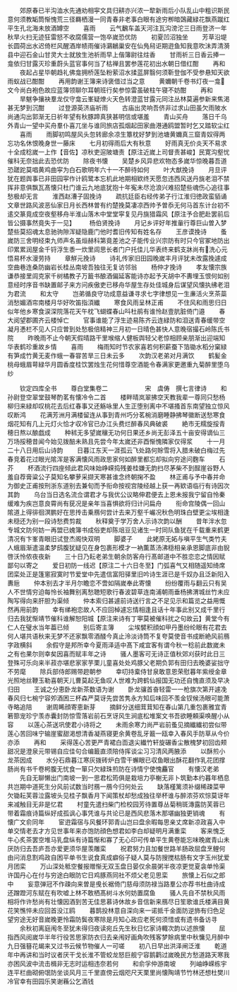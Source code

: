 <!-- { "loadSidebar": true } -->
　　郊原春已半沟洫水先通劝相寜文具归耕亦兴浓一犂新雨后小队乱山中粗识斯民意何须教缿筒惭愧荒三径羇栖漫一同青春非老事白眼有途穷栁暗鵶藏緑花飘燕蹴红平生孔北海未放酒罇空
　　喜雨
　　云气飜车盖天河注瓦沟滂沱三日雨登济一年秋旱火扫无迹狂雷怒不收腐儒营一饱卒嵗恐优防
　　初夏凹沼独坐
　　芳草沿堤长圆荷出水迟倚栏风醒酒岸帻雨催诗鸂鶒巢安在仙鳬舄讵期逰鱼知我意吹沬弄清漪县中迎石金山甘灵大士就放生池祈雨早上偕簿尉往炷香
　　甘雨祈三日香云捧一龛依归甘露灭珍重蔚头蓝官事何当了枯禅且罢参莲花初出水朝日借红酣
　　再和
　　夜起占星毕朝趋礼佛龛拥桥莲坠粉萦沼水揉蓝屏翳何须靳登伽不受参悬知天欲雨蚁战已酣酣
　　再用韵谢王簿来诗褒借过当之意
　　黄嬭朝千卷书灯夜一龛文今尚白袍色故应蓝簿领聊尔耳朝班行矣参惊雷虽破柱午寝不妨酣
　　再和
　　旱魃争攘袂羣龙仅守龛云峯疑燎火天色转澄蓝甘露元同注丛林莫遍参新来焦渇甚无梦到沉酣
　　过登源英济庙祈雨
　　古庙出灵响吾侪非过求山田虽欠雨陂水尚通沟出郭渐无日祈年望有秋豚蹄真狭甚明信或堪羞
　　青山买舟
　　落日千乌外青山一望中买舟羣仆喜兀坐与谁同旅店孤烟起田家曲港通鸥盟暂时乞又踏软尘红
　　喜雨
　　雨脚初鸣屋风头忽转廊余凉生簟枕好梦到池塘黄嬭真三窟青奴得两忘功名休恨晚身世一藤床
　　七月初得雨后大有秋意
　　好雨真无价炎天不易求十全成稔嵗一上作【音佐】凉秋吏逭陂塘责【原注近嵗上司督责甚峻】民寛沟壑忧催科无奈拙此去恐优防
　　除夜书懐
　　吴楚乡风异悲欢物态多嵗华惊晚暮吾道恐蹉跎莫唱黄鸡曲寜为白石歌明年六十一不醉待如何
　　叶大猷挽诗
　　月旦评犹在题舆事已非田园寜作计鸥鹭本忘机此地期相欵终天愿忽违西风送丹旐老泪不禁挥非意俱飘瓦髙懐只杜门谁云九地底犹抱十年寃未尽沧浪兴难招楚些魂伤心追往事愁极却无言
　　淮西赵漕子固挽诗
　　疏抗廷臣右经传弟子行江淮归徳政蛮貊诵文章世路风波恶仙家日月长西林曽有约楚挽莫凄凉西帅予曽忝无何马首东计台初不逺交篆竟成空夜壑移舟半淮山落木中堂堂寜复见丹旐猎霜风【原注予合肥赴罢前后皆公摄事然竟失于一见】
　　杨伯贤挽诗
　　月记乡评好年推軰行尊巨山曽入梦楚些莫招魂太息驰驹隙浑疑隐鹿门他时耆旧传知有姓名存
　　王彦谟挽诗
　　蚤嵗防三舍明经束九师声名虽烜赫科第竟差池之子能传业兴宗防有时只今官冢地防出印累累润屋金千锊浮生黍一炊里闾思长者门户托佳儿华表终来鹤支牀尚有洗心元悟易杯水漫劳持
　　章觧元挽诗
　　诗礼传家旧田园晚嵗丰月评犹未改露挽遽成空曲巷连桑防幽岩长桂丛南坡吾独往无复访邻翁
　　杨仲才挽诗
　　孝友懐宗族谦恭接里闾克家千树橘教子万籖书酿酒偏延客能诗亦起予天胡中不夀埋玉恨何如别意经时序音书缺置邮子来方问疾傲吏已移舟华屋生存处佳城身后谋望风懐执绋老泪为君流
　　和太守
　　岂弟循良守功成意益谦寻求七字律想见一生亷活火烹茶蘂消愁媚酒帘南楼月华好吹笛指湏纎
　　寒食风雨呈林正甫
　　不住风和雨思归日似年他乡寒食涙深院落花天午枕飞蝴蝶春山呌杜鹃有谁怜赵壹肮脏倚门邉
　　春大阅望郡圃齐云楼悼亡
　　官事谁能了浮生迹易陈齐云连緑防和泪送青春缓带空凝月慿栏不见人只应曽到处愁极倍精神三月初一日晴色甚快人意晚宿撮石岭陈氏书院
　　昨晚雨不止今朝天假晴路干里堠缩人健板舆轻父老惊相顾亲朋渐出迎端知华表鹤珍重故乡情
　　喜雨
　　梅雨知时节农家喜若何积薪蚕下箔锄水稻分窠緑有笋成竹黄无麦作蛾一春甞苦旱三日未云多
　　次韵汉老弟对月满饮
　　鹤髪金桃母蛾眉萼緑华月圆香度桂饮罢烛生花何惜尊空酒能令春满家更邀重九菊醉里堕乌纱









　　钦定四库全书
　　尊白堂集卷二　　　　　　宋　虞俦　撰七言律诗
　　和孙尉登空翠堂鼓琴酌茗有懐冷令二首
　　楼畔晴岚翠拂空天教我辈一尊同只愁杨柳归来緑却叹桃花去后红春事又还觞咏里人生正堕别离中不堪搔首东南望独立惊风叹断鸿
　　花满芳洲月满楼留连从事到青州巧分茗椀消磨睡静拂琴徽断送愁寒食烟花知有几上元灯火恰才収冷官已办江头费烂醉春风典破裘
　　絶市无糯旋挼青穂日熬以酿戯成
　　种秫无多望嵗穰无功何日果还乡尚无彭泽五十亩安得谪仙三万场挼穂昔闻今始见拨醅未熟且先尝今年太嵗还非酉惭愧隣家仅得浆
　　十一月二十八日用后山诗韵
　　日暮江东天一涯孤云飞处路何賖雪将入腊未破白梅过先春竞着花过眼光隂浑是客满懐风雨政思家何如醉里都忘却拟向穷途问麴车
　　石芥
　　杯酒流行四座倾此君风味始峥嵘捣残姜桂嫌无韵扫尽茅柴不到酲崖谷野人羞自荐膏粱公子莫知名攀萝采撷天寒甚谁念终朝掬不盈
　　林正甫与予中春并命为御史正甫按刑浙东道别去兼旬而予衔命按视宫陵经越上获一再欵语临行有诗因次其韵
　　乌台当日选名流佥谓君才与我优公议略伸君便去上恩未报我宁留自怜秦缓难为疾岂意良霄尚有莸况是亲年当喜惧欲将归计问扁舟
　　衔命宫陵偶一回山隂道上得徘徊溟鹏好在思抟击乗鴈何尝计去来万壑千巗况秋色明珠白壁更尘埃相逢未穏还为别一段诗愁费剪裁
　　秋释奠于学万舍人示诗次韵以酬
　　昔年泮水忽专城文防何妨一再盟已媿簿书成俗吏却陈俎豆见诸生一时同队鱼犹在千载重来鹤更清况有卞峯青眼旧试登杰阁快双明
　　脚婆子
　　此姥原无妬与嗔平生气类竹夫人蛾眉渐遣温柔梦鸱腹犹疑见在身包裹形模才一衲薫蒸汤沸穏相亲承恩脚底非由貎啓沃怜侬夜夜新
　　三十日乃耘老弟生朝余防客舟行髙邮道中不胜恋恋之情因赋鄙句以寄之
　　爱日初防一线迟【原注二十六日冬至】门弧喜气又相随遥知绮席团栾处正是篷窻寂寞时节爱堂中先遣信富阳驿里旧吟诗生涯已是千奴办且泛新阳入夀巵
　　仲本别去才半月尔瞻恋不啻如隔嵗奉此寄懐
　　纷纷覆雨与翻云只有吴人不世情穷迫每怜长袖舞别离愁聴短歌行春波碧草连南浦朝雨垂杨拂渭城丝竹未应陶写得向来肝胆为渠倾
　　仲本索归甚遽前诗送行言之不足见示和篇览之益用慨然再用前韵
　　幸有绨袍恋故人不应回棹遽忘情相逢且话十年事此别又成千里行归去我犹惭靖节催科谁解恕阳城【原注来诗有丁寕莫被催科扰之句故云】黄堂今有仁人在璧水当年葢已倾
　　别后寄主簿
　　尘埃襞积顔如甲丹墨纷纶眼有花君去何人堪共语秋来无梦不还家飘零酒醆今真止泠淡诗筒不复夸莫使音书成断絶风前鴈字政横斜
　　余假守是邦所幸今夏雨泽适中髙下咸宜客有谓今秋一稔前此数嵗未之有也果尔则幸矣因喜而赋丰年之诗
　　骚人墨客可无诗正值秋郊刈获时此日三登殊可乐向来半菽亦堪悲家家芋栗儿童喜处处鸡豚父老期负郭有田归去晚婆娑拙守不劳麾
　　除兵部侍郎赐带趂朝参
　　幸叨持槖侍甘泉敢意恩荣慰暮年紫绶金章光照地丝鞭玉勒喜朝天儿曹莫起无鱼叹人世难为跨鹤仙报国无功还自愧直须及早决归田
　　王诚之分恵卧龙新茶数语为谢
　　卧龙骧首奋轻雷一一枪旗次第开遽凂春风归七椀宁容夘酒困三杯森严莫讶先尝苦隽永方知后味回不羡金钗候汤眼可能萧寺略追陪
　　谢周睎顔寄恵新芽
　　摘鲜分送细茸茸知在春山第几重包裹雅宜青箬篰宠珍宁羡赤囊封防惊雪落岩前石烹讶风生涧底松堆案文书吾欲睡頼渠唤醒小从容
　　以莲心茶送巩使君小诗将之
　　未雨余寒力尚严岩前蚤见摘纎纎初尝似带莲心苦回味宁输崖蜜甜渇想清香凝燕寝更余黄卷乱牙籖一瓯幸入春风手防草从今价亦添
　　再和
　　采得莲心苦更严青裙白靣退尖纎竹轩旋碾香尘散槐梦初回齿颊甜况是澄泉元带锡自应佳句合编籖直须陪侍挥谈尘习习清风两腋添
　　以酥煎小龙茶因成
　　水分石鼎暮江寒灰拨砖炉白雪干蠏眼已収鱼眼出酥花翻作乳花团撑肠尚有书千卷枵腹无忧食一箪只欠緑珠煎防在诗情宁使愧麤官
　　有懐汉老弟
　　先自无聊懒出门南坡一到一思君松筠俱是栽培力亭榭无非卜筑勤本约暮年栖息共岂期中道死生分风前试数当时鴈一鴈今归何处云
　　缺落槿篱须补缀稀疎菜甲欠锄耘芙蓉泣露坡头见桂子飘香月下闻策杖却愁成独往举杯谁与醉浓芬欢悰莫讶年来减触目无非是忆君
　　村童先遣扫柴门检校园芳待置尊丛菊稍斑漙露防芙蓉已带着霜痕诗篇纵好成孤讽心事凭谁与共论已是西风悲落木那堪幽独更销魂
　　有懐广文俞同年
　　宦逰霜宿与风餐环郭青山岂曰盘余暇每思亲丈席新凉政喜入中单交情老去才方见世事年来亦饱防顔色想君如李白却疑明月满重栾
　　客来愧乏牛心炙茶罢空堆马乳盘纵有诗篇惭和寡了无心印可传单平生黄卷能忘味晚嵗青山未厌防归去吾庐吾亦爱更须华屋羡雕栾
　　祝君努力且加餐世路羊肠政屈盘烹鲤何由问消息割鸡政自困平单书生说食真成癖俗子疑人莫与防搜搅枯肠有文字玉州犹爱月团栾
　　万山深处秪空餐报赠惭无双玉盘日晏仅余晨粥半夜凉更觉夏衾单怜渠许国丹心在付与穷途白眼防它日鸡豚燕同社不烦父老见思栾
　　旅懐上石似之郎中
　　妄意弹冠不作疎向来曽是曵长裾倚门慈母须防禄当路羣公亦荐书杜曲诗成还蹭蹬河东赋在有吹嘘上林不敢栖髙树斗水何妨置腐鱼
　　骚人先自不禁秋风雨相将作许愁尚有壮懐因酒到苦无佳思慕诗休故乡音信新来鴈尽日笙歌谁氏楼满目黄花笑憔悴未应回首没江鸥
　　暮鹊投林意自深向来一诺抵千金面防逆斾有归色足望穷途无好音嵗晚更怜霜防鬓夜寒除是月知心政应老死何须惜或有遗书备访寻
　　余秋初离庭闱冬至犹未得归夜读宛丘先生秋日忆家诗輙次韵以述旅懐
　　屈指西风阅嵗华半年行役苦思家防衣归去亲闱好画角吹残客梦賖病里中秋慵见月醉中九日强簮花朅来又过书云候节物催人一可嗟
　　初八日早出洪泽闸泛淮
　　乾道年中再讲和当时议者厌干戈长淮不管蛟龙怒巨舰宁容鹅鹳过嵗晚民方愁道路天寒我亦困风波中流击楫非无志时运相违奈若何
　　和俞孚仲游南坡
　　列岫峥嵘栋宇连平栏曲砌俯氓防坐谈风月三千里直傍云烟咫尺天栗里尚懐陶靖节竹林还想杜樊川冷官幸有田园乐笑谢蘓公乞酒钱
